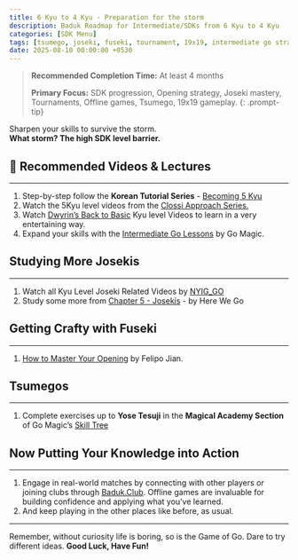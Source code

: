 ```yaml
---
title: 6 Kyu to 4 Kyu - Preparation for the storm
description: Baduk Roadmap for Intermediate/SDKs from 6 Kyu to 4 Kyu
categories: [SDK Menu]
tags: [tsumego, joseki, fuseki, tournament, 19x19, intermediate go strategy]
date: 2025-08-10 00:00:00 +0530
---
```


> **Recommended Completion Time:** At least 4 months  
>
> **Primary Focus:** SDK progression, Opening strategy, Joseki mastery, Tournaments, Offline games, Tsumego, 19x19 gameplay.
{: .prompt-tip}

Sharpen your skills to survive the storm.<br>
**What storm? The high SDK level barrier.**

## 🎥 Recommended Videos & Lectures

---

1. Step-by-step follow the **Korean Tutorial Series** - <a href="https://youtube.com/playlist?list=PLO5jVlKbZT23uFrOJshQuLeL5Q4cbN0Hq&si=FQmYtsldRoK8s0Bd" target="_blank" rel="nofollow noopener noreferrer">Becoming 5 Kyu</a>
2. Watch the 5Kyu level videos from the <a href="https://youtube.com/playlist?list=PL5mVjO5OFYSymMy2Mixl7E5vpwFDO_0B4&si=C_V23Nfre_AJsK2M" target="_blank" rel="nofollow noopener noreferrer">Clossi Approach Series.</a>
3. Watch <a href="https://www.youtube.com/@dwyrin" target="_blank" rel="nofollow noopener noreferrer">Dwyrin’s Back to Basic</a> Kyu level Videos to learn in a very entertaining way.
4. Expand your skills with the <a href="https://youtube.com/playlist?list=PL4DLlaT_bvDHmyqDvrEXk7whW13Fdsq3Z&si=mUiklVnHHQghqYU1" target="_blank" rel="nofollow noopener noreferrer">Intermediate Go Lessons</a> by Go Magic.

## Studying More Josekis

---

1. Watch all Kyu Level Joseki Related Videos by <a href="https://youtube.com/playlist?list=PLoZIU5jkY_Y_Gfok4TDuCv6sO9pU_j2bQ&si=m_RQy02HeQXkcmHK" target="_blank" rel="nofollow noopener noreferrer">NYIG_GO</a>
2. Study some more from <a href="https://youtube.com/playlist?list=PLsIslX1eRChLX1hnK0phW0EGiME2zp9rc&si=eMATdMh_OlICAmRb" target="_blank" rel="nofollow noopener noreferrer">Chapter 5 - Josekis</a> - by Here We Go

## Getting Crafty with Fuseki

---

1. <a href="https://youtube.com/playlist?list=PLoZIU5jkY_Y_mlj_DvvVNleylBXvPWZAw&si=qUjp5J_I3r7CckaY" target="_blank" rel="nofollow noopener noreferrer">How to Master Your Opening</a> by Felipo Jian.

## Tsumegos

---

1. Complete exercises up to **Yose Tesuji** in the **Magical Academy Section** of Go Magic’s <a href="https://gomagic.org/go-problems/" target="_blank" rel="nofollow noopener noreferrer">Skill Tree</a> 

## Now Putting Your Knowledge into Action

---

1. Engage in real-world matches by connecting with other players or joining clubs through <a href="https://baduk.club" target="_blank" rel="nofollow noopener noreferrer">Baduk.Club</a>. Offline games are invaluable for building confidence and applying what you’ve learned.
2. And keep playing in the other places like before, as usual.

---

Remember, without curiosity life is boring, so is the Game of Go.
Dare to try different ideas.
**Good Luck, Have Fun!**